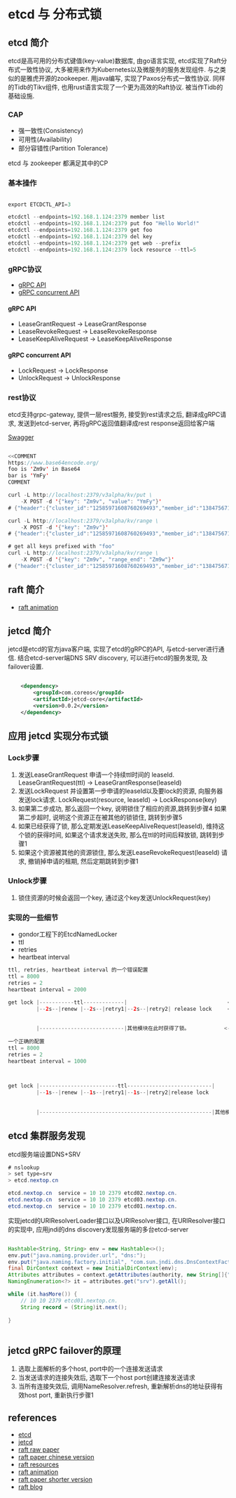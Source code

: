 # etcd 与 分布式锁

## etcd 简介
  
etcd是高可用的分布式键值(key-value)数据库, 由go语言实现, etcd实现了Raft分布式一致性协议, 大多被用来作为Kubernetes以及微服务的服务发现组件. 与之类似的是雅虎开源的zookeeper. 用java编写, 实现了Paxos分布式一致性协议.
同样的Tidb的Tikv组件, 也用rust语言实现了一个更为高效的Raft协议. 被当作Tidb的基础设施.  
  
### CAP
* 强一致性(Consistency)
* 可用性(Availability)
* 部分容错性(Partition Tolerance)
  
etcd 与 zookeeper 都满足其中的CP  

### 基本操作

```java  

export ETCDCTL_API=3

etcdctl --endpoints=192.168.1.124:2379 member list
etcdctl --endpoints=192.168.1.124:2379 put foo "Hello World!"
etcdctl --endpoints=192.168.1.124:2379 get foo
etcdctl --endpoints=192.168.1.124:2379 del key
etcdctl --endpoints=192.168.1.124:2379 get web --prefix
etcdctl --endpoints=192.168.1.124:2379 lock resource --ttl=5

```

### gRPC协议

* [gRPC API](https://coreos.com/etcd/docs/latest/learning/api.html)
* [gRPC concurrent API](https://coreos.com/etcd/docs/latest/dev-guide/api_concurrency_reference_v3.html)

#### gRPC API

* LeaseGrantRequest -> LeaseGrantResponse
* LeaseRevokeRequest -> LeaseRevokeResponse
* LeaseKeepAliveRequest -> LeaseKeepAliveResponse

#### gRPC concurrent API

* LockRequest -> LockResponse
* UnlockRequest -> UnlockResponse

### rest协议

etcd支持grpc-gateway, 提供一层rest服务, 接受到rest请求之后, 翻译成gRPC请求, 发送到etcd-server, 再将gRPC返回值翻译成rest response返回给客户端  
  
[Swagger](https://coreos.com/etcd/docs/latest/dev-guide/apispec/swagger/rpc.swagger.json)  

```java  

<<COMMENT
https://www.base64encode.org/
foo is 'Zm9v' in Base64
bar is 'YmFy'
COMMENT

curl -L http://localhost:2379/v3alpha/kv/put \
	-X POST -d '{"key": "Zm9v", "value": "YmFy"}'
# {"header":{"cluster_id":"12585971608760269493","member_id":"13847567121247652255","revision":"2","raft_term":"3"}}

curl -L http://localhost:2379/v3alpha/kv/range \
	-X POST -d '{"key": "Zm9v"}'
# {"header":{"cluster_id":"12585971608760269493","member_id":"13847567121247652255","revision":"2","raft_term":"3"},"kvs":[{"key":"Zm9v","create_revision":"2","mod_revision":"2","version":"1","value":"YmFy"}],"count":"1"}

# get all keys prefixed with "foo"
curl -L http://localhost:2379/v3alpha/kv/range \
	-X POST -d '{"key": "Zm9v", "range_end": "Zm9w"}'
# {"header":{"cluster_id":"12585971608760269493","member_id":"13847567121247652255","revision":"2","raft_term":"3"},"kvs":[{"key":"Zm9v","create_revision":"2","mod_revision":"2","version":"1","value":"YmFy"}],"count":"1"}

```

## raft 简介

 * [raft animation](http://thesecretlivesofdata.com/raft/)  

## jetcd 简介

jetcd是etcd的官方java客户端, 实现了etcd的gRPC的API, 与etcd-server进行通信. 结合etcd-server端DNS SRV discovery, 可以进行etcd的服务发现, 及failover设置.

```xml  

    <dependency>
        <groupId>com.coreos</groupId>
        <artifactId>jetcd-core</artifactId>
        <version>0.0.2</version>
    </dependency>

```

## 应用 jetcd 实现分布式锁

### Lock步骤

1. 发送LeaseGrantRequest 申请一个持续ttl时间的 leaseId. LeaseGrantRequest(ttl) -> LeaseGrantResponse(leaseId)
2. 发送LockRequest 并设置第一步申请的leaseId以及要lock的资源, 向服务器发送lock请求. LockRequest(resource, leaseId) -> LockResponse(key)
3. 如果第二步成功, 那么返回一个key, 说明锁住了相应的资源,跳转到步骤4 如果第二步超时, 说明这个资源正在被其他的锁锁住, 跳转到步骤5
4. 如果已经获得了锁, 那么定期发送LeaseKeepAliveRequest(leaseId), 维持这个锁的获得时间, 如果这个请求发送失败, 那么在ttl的时间后释放锁, 跳转到步骤1
5. 如果这个资源被其他的资源锁住, 那么发送LeaseRevokeRequest(leaseId) 请求, 撤销掉申请的租期, 然后定期跳转到步骤1

### Unlock步骤

1. 锁住资源的时候会返回一个key, 通过这个key发送UnlockRequest(key)

### 实现的一些细节

* gondor工程下的EtcdNamedLocker
* ttl
* retries
* heartbeat interval

```java  
ttl, retries, heartbeat interval 的一个错误配置  
ttl = 8000
retries = 2
heartbeat interval = 2000

get lock |-----------ttl-------------|                                <---main thread 
         |--2s--|renew |--2s--|retry1|--2s--|retry2| release lock     <---heartbeat thread
         
         
         |---------------------------|其他模块在此时获得了锁。           <---other module main thread
         
一个正确的配置
ttl = 8000
retries = 2
heartbeat interval = 1000



get lock |-------------------------ttl---------------------------|                         <---main thread 
         |--1s--|renew |--1s--|retry1|--1s--|retry2|release lock                           <---heartbeat thread
         
         
         |-------------------------------------------------------|其他模块在此时获得了锁。    <---other module main thread
```

## etcd 集群服务发现

etcd服务端设置DNS+SRV  
  
```java  
# nslookup                     
> set type=srv
> etcd.nextop.cn

etcd.nextop.cn  service = 10 10 2379 etcd02.nextop.cn.
etcd.nextop.cn  service = 10 10 2379 etcd03.nextop.cn.
etcd.nextop.cn  service = 10 10 2379 etcd01.nextop.cn.
```

实现jetcd的URIResolverLoader接口以及URIResolver接口, 在URIResolver接口的实现中, 应用jndi的dns discovery发现服务端的多台etcd-server

```java  

Hashtable<String, String> env = new Hashtable<>();
env.put("java.naming.provider.url", "dns:");
env.put("java.naming.factory.initial", "com.sun.jndi.dns.DnsContextFactory");
final DirContext context = new InitialDirContext(env);
Attributes attributes = context.getAttributes(authority, new String[]{"SRV"});
NamingEnumeration<?> it = attributes.get("srv").getAll();

while (it.hasMore()) {
    // 10 10 2379 etcd01.nextop.cn.
    String record = (String)it.next();
    
}
				
```

## jetcd gRPC failover的原理

1. 选取上面解析的多个host, port中的一个连接发送请求
2. 当发送请求的连接失效后, 选取下一个host port创建连接发送请求
3. 当所有连接失效后, 调用NameResolver.refresh, 重新解析dns的地址获得有效host port, 重新执行步骤1

## references
 * [etcd](https://github.com/etcd-io/etcd/blob/master/Documentation/docs.md)
 * [jetcd](https://github.com/etcd-io/jetcd)  
 * [raft raw paper](https://ramcloud.atlassian.net/wiki/download/attachments/6586375/raft.pdf)  
 * [raft paper chinese version](https://github.com/maemual/raft-zh_cn/blob/master/raft-zh_cn.md)  
 * [raft resources](https://raft.github.io/)  
 * [raft animation](http://thesecretlivesofdata.com/raft/)  
 * [raft paper shorter version](https://www.usenix.org/conference/atc14/technical-sessions/presentation/ongaro)  
 * [raft blog](http://www.thinkingyu.com/articles/Raft/)  